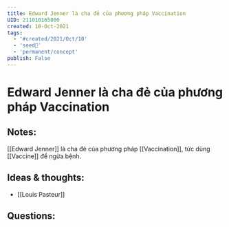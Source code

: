 ```yaml
---
title: Edward Jenner là cha đẻ của phương pháp Vaccination
UID: 211010165800
created: 10-Oct-2021
tags:
  - '#created/2021/Oct/10'
  - 'seed🥜'
  - 'permanent/concept'
publish: False
---
```

# Edward Jenner là cha đẻ của phương pháp Vaccination

## Notes:
[[Edward Jenner]] là cha đẻ của phương pháp [[Vaccination]], tức dùng [[Vaccine]] để ngừa bệnh.

## Ideas & thoughts:
- [[Louis Pasteur]]

## Questions:

